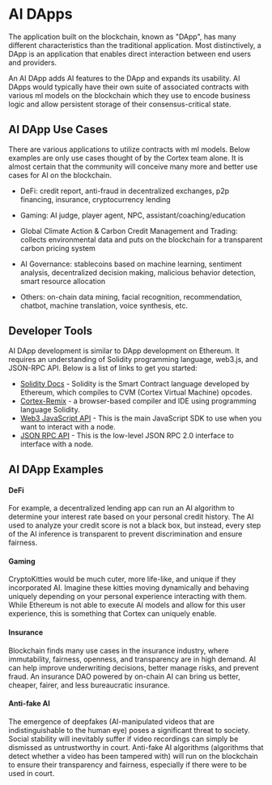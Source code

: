 # AI DApps

The application built on the blockchain, known as  "DApp", has many different characteristics than the traditional application. Most distinctively, a DApp is an application that enables direct interaction between end users and providers. 

An AI DApp adds AI features to the DApp and expands its usability. AI DApps would typically have their own suite of associated contracts with various ml models on the blockchain which they use to encode business logic and allow persistent storage of their consensus-critical state.

## AI DApp Use Cases

There are various applications to utilize contracts with ml models. Below examples are only use cases thought of by the Cortex team alone. It is almost certain that the community will conceive many more and better use cases for AI on the blockchain.

- DeFi: credit report, anti-fraud in decentralized exchanges, p2p financing, insurance, cryptocurrency lending

- Gaming: AI judge, player agent, NPC, assistant/coaching/education

- Global Climate Action & Carbon Credit Management and Trading: collects environmental data and puts on the blockchain for a transparent carbon pricing system

- AI Governance: stablecoins based on machine learning, sentiment analysis, decentralized decision making, malicious behavior detection, smart resource allocation

- Others: on-chain data mining, facial recognition, recommendation, chatbot, machine translation, voice synthesis, etc.

## Developer Tools

 AI DApp development is similar to DApp development on Ethereum. It requires an understanding of Solidity programming language, web3.js, and JSON-RPC API. Below is a list of links to get you started:

  - [Solidity Docs](https://solidity.readthedocs.org/en/latest/) - Solidity is the Smart Contract language developed by Ethereum, which compiles to CVM (Cortex Virtual Machine) opcodes.
  - [Cortex-Remix](https://cerebro.cortexlabs.ai/remix) -  a browser-based compiler and IDE using programming language Solidity.
  - [Web3 JavaScript API](https://web3js.readthedocs.io/en/1.0/) - This is the main JavaScript SDK to use when you want to interact with a node.
- [JSON RPC API](https://github.com/ethereum/wiki/wiki/JSON-RPC) - This is the low-level JSON RPC 2.0 interface to interface with a node. 

## AI DApp Examples

#### DeFi
For example, a decentralized lending app can run an AI algorithm to determine your interest rate based on your personal credit history. The AI used to analyze your credit score is not a black box, but instead, every step of the AI inference is transparent to prevent discrimination and ensure fairness. 

#### Gaming
CryptoKitties would be much cuter, more life-like, and unique if they incorporated AI. Imagine these kitties moving dynamically and behaving uniquely depending on your personal experience interacting with them. While Ethereum is not able to execute AI models and allow for this user experience, this is something that Cortex can uniquely enable.

#### Insurance
Blockchain finds many use cases in the insurance industry, where immutability, fairness, openness, and transparency are in high demand. AI can help improve underwriting decisions, better manage risks, and prevent fraud. An insurance DAO powered by on-chain AI can bring us better, cheaper, fairer, and less bureaucratic insurance. 

#### Anti-fake AI
The emergence of deepfakes (AI-manipulated videos that are indistinguishable to the human eye) poses a significant threat to society. Social stability will inevitably suffer if video recordings can simply be dismissed as untrustworthy in court. Anti-fake AI algorithms (algorithms that detect whether a video has been tampered with) will run on the blockchain to ensure their transparency and fairness, especially if there were to be used in court. 
